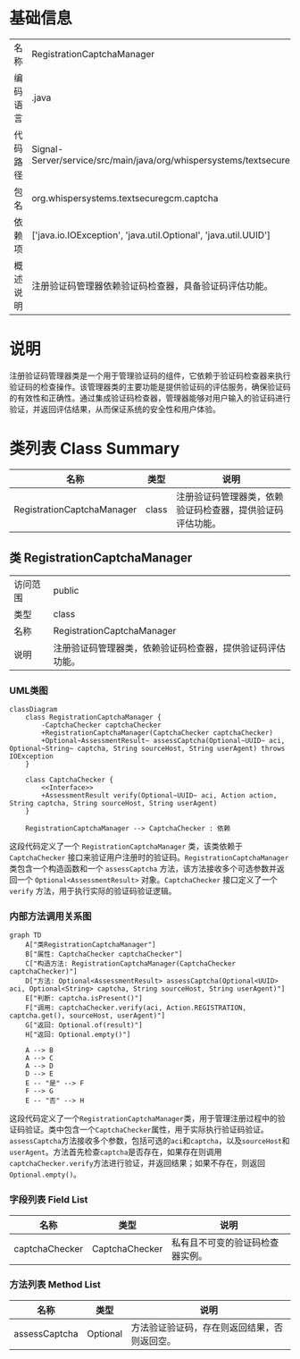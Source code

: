 # 基础信息

|      |      |
|------|------|
| 名称 | RegistrationCaptchaManager |
| 编码语言 | .java |
| 代码路径 | Signal-Server/service/src/main/java/org/whispersystems/textsecuregcm/captcha/RegistrationCaptchaManager.java |
| 包名 | org.whispersystems.textsecuregcm.captcha |
| 依赖项 | ['java.io.IOException', 'java.util.Optional', 'java.util.UUID'] |
| 概述说明 | 注册验证码管理器依赖验证码检查器，具备验证码评估功能。 |

# 说明

注册验证码管理器类是一个用于管理验证码的组件，它依赖于验证码检查器来执行验证码的检查操作。该管理器类的主要功能是提供验证码的评估服务，确保验证码的有效性和正确性。通过集成验证码检查器，管理器能够对用户输入的验证码进行验证，并返回评估结果，从而保证系统的安全性和用户体验。

# 类列表 Class Summary

| 名称   | 类型  | 说明 |
|-------|------|-------------|
| RegistrationCaptchaManager | class | 注册验证码管理器类，依赖验证码检查器，提供验证码评估功能。 |



## 类 RegistrationCaptchaManager

|      |      |
|------|------|
| 访问范围 | public |
| 类型 | class |
| 名称 | RegistrationCaptchaManager |
| 说明 | 注册验证码管理器类，依赖验证码检查器，提供验证码评估功能。 |


### UML类图

```mermaid
classDiagram
    class RegistrationCaptchaManager {
        -CaptchaChecker captchaChecker
        +RegistrationCaptchaManager(CaptchaChecker captchaChecker)
        +Optional~AssessmentResult~ assessCaptcha(Optional~UUID~ aci, Optional~String~ captcha, String sourceHost, String userAgent) throws IOException
    }

    class CaptchaChecker {
        <<Interface>>
        +AssessmentResult verify(Optional~UUID~ aci, Action action, String captcha, String sourceHost, String userAgent)
    }

    RegistrationCaptchaManager --> CaptchaChecker : 依赖
```

这段代码定义了一个 `RegistrationCaptchaManager` 类，该类依赖于 `CaptchaChecker` 接口来验证用户注册时的验证码。`RegistrationCaptchaManager` 类包含一个构造函数和一个 `assessCaptcha` 方法，该方法接收多个可选参数并返回一个 `Optional<AssessmentResult>` 对象。`CaptchaChecker` 接口定义了一个 `verify` 方法，用于执行实际的验证码验证逻辑。


### 内部方法调用关系图

```mermaid
graph TD
    A["类RegistrationCaptchaManager"]
    B["属性: CaptchaChecker captchaChecker"]
    C["构造方法: RegistrationCaptchaManager(CaptchaChecker captchaChecker)"]
    D["方法: Optional<AssessmentResult> assessCaptcha(Optional<UUID> aci, Optional<String> captcha, String sourceHost, String userAgent)"]
    E["判断: captcha.isPresent()"]
    F["调用: captchaChecker.verify(aci, Action.REGISTRATION, captcha.get(), sourceHost, userAgent)"]
    G["返回: Optional.of(result)"]
    H["返回: Optional.empty()"]

    A --> B
    A --> C
    A --> D
    D --> E
    E -- "是" --> F
    F --> G
    E -- "否" --> H
```

这段代码定义了一个`RegistrationCaptchaManager`类，用于管理注册过程中的验证码验证。类中包含一个`CaptchaChecker`属性，用于实际执行验证码验证。`assessCaptcha`方法接收多个参数，包括可选的`aci`和`captcha`，以及`sourceHost`和`userAgent`。方法首先检查`captcha`是否存在，如果存在则调用`captchaChecker.verify`方法进行验证，并返回结果；如果不存在，则返回`Optional.empty()`。

### 字段列表 Field List

| 名称  | 类型  | 说明 |
|-------|-------|------|
| captchaChecker | CaptchaChecker | 私有且不可变的验证码检查器实例。 |

### 方法列表 Method List

| 名称  | 类型  | 说明 |
|-------|-------|------|
| assessCaptcha | Optional<AssessmentResult> | 方法验证验证码，存在则返回结果，否则返回空。 |




